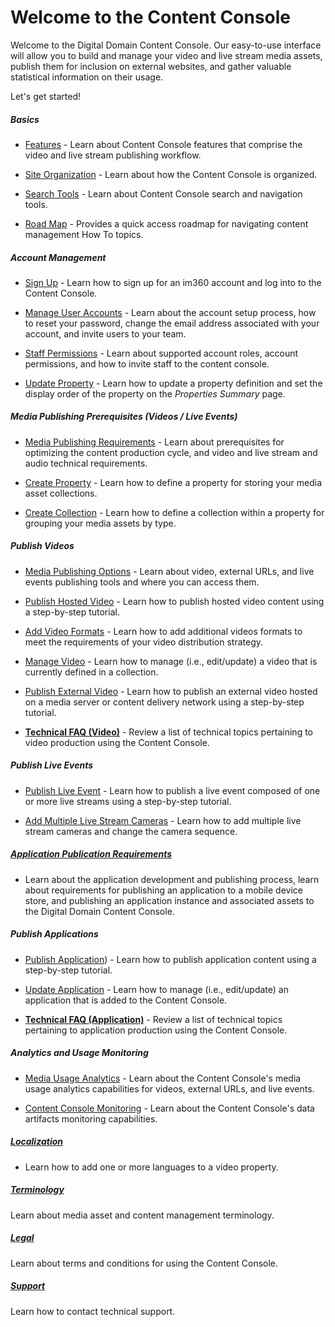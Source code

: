 # Welcome to the Content Console

Welcome to the Digital Domain Content Console. Our easy-to-use interface will allow you to build and manage your video and live stream media assets, publish them for inclusion on external websites, and gather valuable statistical information on their usage.

Let's get started!

##### Basics

* [Features](venom\features.md) - Learn about Content Console features that comprise the video and live stream publishing workflow.

* [Site Organization](venom\siteorg.md) - Learn about how the Content Console is organized.

* [Search Tools](venom\siteorg.md) - Learn about Content Console search and navigation tools.

* [Road Map](venom\roadmap.md) - Provides a quick access roadmap for navigating content management How To topics.

##### Account Management

* [Sign Up](venom\signup.md) - Learn how to sign up for an im360 account and log into to the Content Console.

* [Manage User Accounts](venom\accountmanage.md) - Learn about the account setup process, how to reset your password, change the email address associated with your account, and invite users to your team.

* [Staff Permissions](venom\permissions.md) - Learn about supported account roles, account permissions, and how to invite staff to the content console.

* [Update Property](venom\manageproperty.md#update-property) - Learn how to update a property definition and set the display order of the property on the *Properties Summary* page.

##### Media Publishing Prerequisites (Videos / Live Events)

* [Media Publishing Requirements](venom\mediapublishrequirements.md) - Learn about prerequisites for optimizing the content production cycle, and video and live stream and audio technical requirements.

* [Create Property](venom\manageproperty.md#create-property) - Learn how to define a property for storing your media asset collections.

* [Create Collection](venom\managecollection.md#create-collection) - Learn how to define a collection within a property for grouping your media assets by type.

##### Publish Videos

* [Media Publishing Options](venom\mediapublishingoptions.md) - Learn about video, external URLs, and live events publishing tools and where you can access them.  

* [Publish Hosted Video](venom\publishhostedvideo.md) - Learn how to publish hosted video content using a step-by-step tutorial.

* [Add Video Formats](venom\addvideoformats.md) - Learn how to add additional videos formats to meet the requirements of your video distribution strategy.

* [Manage Video](venom\managevideo.md) - Learn how to manage (i.e., edit/update) a video that is currently defined in a collection.

* [Publish External Video](venom\publishexternalvideo.md) - Learn how to publish an external video hosted on a media server or content delivery network using a step-by-step tutorial.

* [**Technical FAQ (Video)**](venom\techfaqvideo.md) -  Review a list of technical topics pertaining to video production using the Content Console.

##### Publish Live Events

* [Publish Live Event](venom\publishliveevent.md) - Learn how to publish a live event composed of one or more live streams using a step-by-step tutorial.

* [Add Multiple Live Stream Cameras](venom\addcamerastreams.md) - Learn how to add multiple live stream cameras and change the camera sequence.

##### [Application Publication Requirements](venom\apppublishrequirements.md)

* Learn about the application development and publishing process, learn about requirements for publishing an application to a mobile device store, and publishing an application instance and associated assets to the Digital Domain Content Console.

##### Publish Applications

* [Publish Application](venom\publishapp.md)) - Learn how to publish application content using a step-by-step tutorial.

* [Update Application](venom\manageapp.md) - Learn how to manage (i.e., edit/update) an application that is added to the Content Console.

* [**Technical FAQ (Application)**](venom\techfaqapp.md) - Review a list of technical topics pertaining to application production using the Content Console.

##### Analytics and Usage Monitoring

* [Media Usage Analytics](venom\mediausageanalytics.md) - Learn about the Content Console's media usage analytics capabilities for videos, external URLs, and live events.

* [Content Console Monitoring](venom\contentconsolemonitoring.md) - Learn about the Content Console's data artifacts monitoring capabilities.

##### [Localization](venom\localization.md)

* Learn how to add one or more languages to a video property.

##### [**Terminology**](venom\terms.md)

Learn about media asset and content management terminology.

##### [Legal](venom\legal.md)

Learn about terms and conditions for using the Content Console.

##### [**Support**](venom\support.md)

Learn how to contact technical support.
